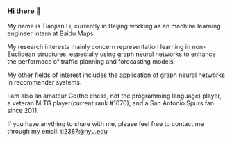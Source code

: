 ### Hi there 👋 
My name is Tianjian Li, currently in Beijing working as an machine learning engineer intern at Baidu Maps.  
  
My research interests mainly concern representation learning in non-Euclidean structures, 
especially using graph neural networks to enhance the performace of traffic planning and forecasting models.  

My other fields of interest includes the application of graph neural networks in recommender systems.  

I am also an amateur Go(the chess, not the programming language) player, a veteran M:TG player(current rank #1070), and a San Antonio Spurs fan since 2011.  

If you have anything to share with me, please feel free to contact me through my email: tl2387@nyu.edu


